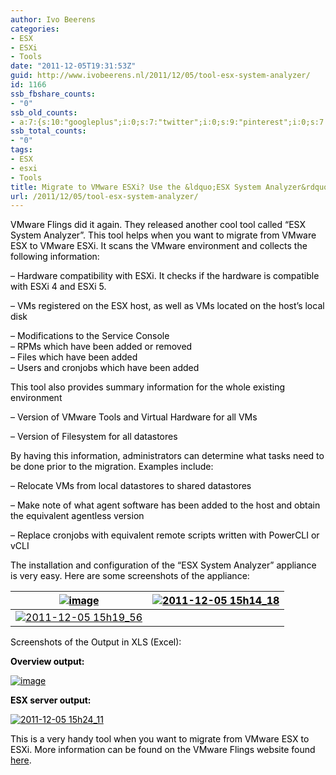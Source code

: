 ```yaml
---
author: Ivo Beerens
categories:
- ESX
- ESXi
- Tools
date: "2011-12-05T19:31:53Z"
guid: http://www.ivobeerens.nl/2011/12/05/tool-esx-system-analyzer/
id: 1166
ssb_fbshare_counts:
- "0"
ssb_old_counts:
- a:7:{s:10:"googleplus";i:0;s:7:"twitter";i:0;s:9:"pinterest";i:0;s:7:"fbshare";i:0;s:8:"linkedin";i:0;s:6:"reddit";i:0;s:6:"tumblr";i:0;}
ssb_total_counts:
- "0"
tags:
- ESX
- esxi
- Tools
title: Migrate to VMware ESXi? Use the &ldquo;ESX System Analyzer&rdquo; tool
url: /2011/12/05/tool-esx-system-analyzer/
---
```


<font color="#000000">VMware Flings did it again. They released another cool tool called “ESX System Analyzer”. This tool helps when you want to migrate from VMware ESX to VMware ESXi. It scans the VMware environment and collects the following information:</font>

<font color="#000000">– Hardware compatibility with ESXi. It checks if the hardware is compatible with ESXi 4 and ESXi 5. </font>

<font color="#000000">– VMs registered on the ESX host, as well as VMs located on the host’s local disk</font>

<font color="#000000">– Modifications to the Service Console   
 – RPMs which have been added or removed   
 – Files which have been added   
 – Users and cronjobs which have been added</font>

<font color="#000000">This tool also provides summary information for the whole existing environment</font>

<font color="#000000">– Version of VMware Tools and Virtual Hardware for all VMs</font>

<font color="#000000">– Version of Filesystem for all datastores</font>

<font color="#000000">By having this information, administrators can determine what tasks need to be done prior to the migration. Examples include:</font>

<font color="#000000">– Relocate VMs from local datastores to shared datastores</font>

<font color="#000000">– Make note of what agent software has been added to the host and obtain the equivalent agentless version</font>

<font color="#000000">– Replace cronjobs with equivalent remote scripts written with PowerCLI or vCLI</font>

<font color="#000000"></font>

<font color="#000000">The installation and configuration of the “ESX System Analyzer” appliance is very easy. </font><font color="#000000">Here are some screenshots of the appliance:</font>

<font color="#000000"></font>

| [<font color="#000000">![image](http://localhost/wp-content/uploads/2011/12/image_thumb.png "image")</font>](http://localhost/wp-content/uploads/2011/12/image.png) | [<font color="#000000">![2011-12-05 15h14_18](http://localhost/wp-content/uploads/2011/12/2011-12-05-15h14_18_thumb.jpg "2011-12-05 15h14_18")</font>](http://localhost/wp-content/uploads/2011/12/2011-12-05-15h14_18.jpg) |
|---|---|
| [<font color="#000000">![2011-12-05 15h19_56](http://localhost/wp-content/uploads/2011/12/2011-12-05-15h19_56_thumb.jpg "2011-12-05 15h19_56")</font>](http://localhost/wp-content/uploads/2011/12/2011-12-05-15h19_56.jpg) | <font color="#000000"></font> |

<font color="#000000"></font>

<font color="#000000">Screenshots of the Output in XLS (Excel):</font>

<font color="#000000"></font>

<font color="#000000">**Overview output:**</font>

[<font color="#000000">![image](http://localhost/wp-content/uploads/2011/12/image_thumb1.png "image")</font>](http://localhost/wp-content/uploads/2011/12/image1.png)

<font color="#000000"></font>

<font color="#000000">**ESX server output:**</font>

[<font color="#000000">![2011-12-05 15h24_11](http://localhost/wp-content/uploads/2011/12/2011-12-05-15h24_11_thumb.jpg "2011-12-05 15h24_11")</font>](http://localhost/wp-content/uploads/2011/12/2011-12-05-15h24_11.jpg)

<font color="#000000"></font>

<font color="#000000">This is a very handy tool when you want to migrate from VMware ESX to ESXi. </font><font color="#000000">More information can be found on the VMware Flings website found </font>[<font color="#000000">here</font>](http://labs.vmware.com/flings/esx-system-analyzer)<font color="#000000">.</font>

<font color="#000000"></font>

<font color="#000000"></font>

<font color="#000000"></font>
